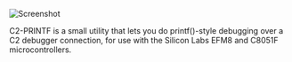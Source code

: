 ![Screenshot](http://i.imgur.com/pXd8lT2.png)

C2-PRINTF is a small utility that lets you do printf()-style debugging over a C2 debugger connection, for use with the Silicon Labs EFM8 and C8051F microcontrollers.
